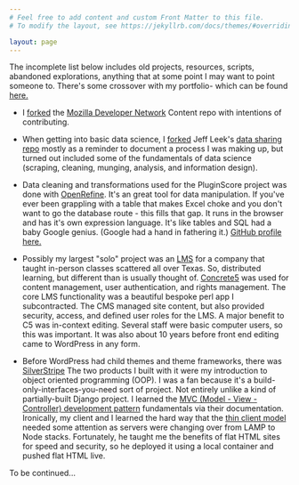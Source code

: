 ```yaml
---
# Feel free to add content and custom Front Matter to this file.
# To modify the layout, see https://jekyllrb.com/docs/themes/#overriding-theme-defaults

layout: page
---
```


The incomplete list below includes old projects, resources, scripts, abandoned explorations, anything that at some point I may want to point someone to. There's some crossover with my portfolio- which can be found [here.](https://msouden.com/work/)

- I [forked](https://github.com/msouden/content/blob/main/CONTRIBUTING.md) the [Mozilla Developer Network](https://github.com/mdn/content) Content repo with intentions of contributing. 

- When getting into basic data science, I [forked](https://github.com/msouden/datasharing/tree/master) Jeff Leek's [data sharing repo](https://github.com/jtleek/datasharing) mostly as a reminder to document a process I was making up, but turned out included some of the fundamentals of data science (scraping, cleaning, munging, analysis, and information design).

- Data cleaning and transformations used for the PluginScore project was done with [OpenRefine](https://openrefine.org/). It's an great tool for data manipulation. If you've ever been grappling with a table that makes Excel choke and you don't want to go the database route - this fills that gap. It runs in the browser and has it's own expression language. It's like tables and SQL had a baby Google genius. (Google had a hand in fathering it.) [GitHub profile here.](https://github.com/OpenRefine)
  
- Possibly my largest "solo" project was an [LMS](https://en.wikipedia.org/wiki/Learning_management_system) for a company that taught in-person classes scattered all over Texas. So, distributed learning, but different than is usually thought of. [Concrete5](https://www.concretecms.com/) was used for content management, user authentication, and rights management. The core LMS functionality was a beautiful bespoke perl app I subcontracted. The CMS managed site content, but also provided security, access, and defined user roles for the LMS. A major benefit to C5 was in-context editing. Several staff were basic computer users, so this was important. It was also about 10 years before front end editing came to WordPress in any form.

- Before WordPress had child themes and theme frameworks, there was [SilverStripe](https://www.silverstripe.org/) The two products I built with it were my introduction to object oriented programming (OOP). I was a fan because it's a build-only-interfaces-you-need sort of project. Not entirely unlike a kind of partially-built Django project. I learned the [MVC (Model - View - Controller) development pattern](https://en.wikipedia.org/wiki/Model%E2%80%93view%E2%80%93controller) fundamentals via their documentation. Ironically, my client and I learned the hard way that the [thin client model](https://en.wikipedia.org/wiki/Model%E2%80%93view%E2%80%93controller#Use_in_web_applications) needed some attention as servers were changing over from LAMP to Node stacks. Fortunately, he taught me the benefits of flat HTML sites for speed and security, so he deployed it using a local container and pushed flat HTML live.

To be continued... 

